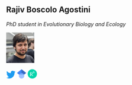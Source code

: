 <!DOCTYPE html>
<html>
<head>
</head>
<body>

<h2>Rajiv Boscolo Agostini</h2>

<p><i>PhD student in Evolutionary Biology and Ecology</i></p>

<p><img src="321678B2-723C-4F32-A93E-58E566760543.jpeg" alt="Photo" style="width:15%;margin-right:15px;"></p>
<a href="https://twitter.com/Rajiv94_"><img src="Logo_of_Twitter.png", width="5%"></a>
<a href="https://scholar.google.com/citations?user=Z1vQ4lEAAAAJ&hl=it"><img src="Google_Scholar_logo.png", width="5%"></a>
<a href="https://www.researchgate.net/profile/Rajiv-Boscolo-Agostini"><img src="ResearchGate_icon.png", width="5%"></a>
</body>
</html>
